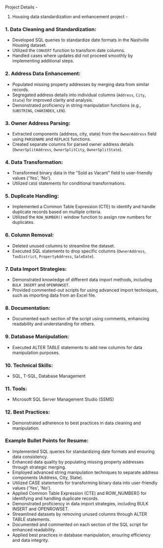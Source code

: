 Project Details -
1. Housing data standardization and enhancement project -
### 1. **Data Cleaning and Standardization:**
   - Developed SQL queries to standardize date formats in the Nashville Housing dataset.
   - Utilized the `CONVERT` function to transform date columns.
   - Handled cases where updates did not proceed smoothly by implementing additional steps.

### 2. **Address Data Enhancement:**
   - Populated missing property addresses by merging data from similar records.
   - Segregated address details into individual columns (`Address`, `City`, `State`) for improved clarity and analysis.
   - Demonstrated proficiency in string manipulation functions (e.g., `SUBSTRING`, `CHARINDEX`, `LEN`).

### 3. **Owner Address Parsing:**
   - Extracted components (address, city, state) from the `OwnerAddress` field using `PARSENAME` and `REPLACE` functions.
   - Created separate columns for parsed owner address details (`OwnerSplitAddress`, `OwnerSplitCity`, `OwnerSplitState`).

### 4. **Data Transformation:**
   - Transformed binary data in the "Sold as Vacant" field to user-friendly values ('Yes', 'No').
   - Utilized `CASE` statements for conditional transformations.

### 5. **Duplicate Handling:**
   - Implemented a Common Table Expression (CTE) to identify and handle duplicate records based on multiple criteria.
   - Utilized the `ROW_NUMBER()` window function to assign row numbers for duplicates.

### 6. **Column Removal:**
   - Deleted unused columns to streamline the dataset.
   - Executed SQL statements to drop specific columns (`OwnerAddress`, `TaxDistrict`, `PropertyAddress`, `SaleDate`).

### 7. **Data Import Strategies:**
   - Demonstrated knowledge of different data import methods, including `BULK INSERT` and `OPENROWSET`.
   - Provided commented-out scripts for using advanced import techniques, such as importing data from an Excel file.

### 8. **Documentation:**
   - Documented each section of the script using comments, enhancing readability and understanding for others.

### 9. **Database Manipulation:**
   - Executed ALTER TABLE statements to add new columns for data manipulation purposes.

### 10. **Technical Skills:**
   - SQL, T-SQL, Database Management

### 11. **Tools:**
   - Microsoft SQL Server Management Studio (SSMS)

### 12. **Best Practices:**
   - Demonstrated adherence to best practices in data cleaning and manipulation.

### Example Bullet Points for Resume:

- Implemented SQL queries for standardizing date formats and ensuring data consistency.
- Enhanced data quality by populating missing property addresses through strategic merging.
- Employed advanced string manipulation techniques to separate address components (Address, City, State).
- Utilized CASE statements for transforming binary data into user-friendly values ('Yes', 'No').
- Applied Common Table Expression (CTE) and ROW_NUMBER() for identifying and handling duplicate records.
- Demonstrated proficiency in data import strategies, including BULK INSERT and OPENROWSET.
- Streamlined datasets by removing unused columns through ALTER TABLE statements.
- Documented and commented on each section of the SQL script for enhanced readability.
- Applied best practices in database manipulation, ensuring efficiency and data integrity.
